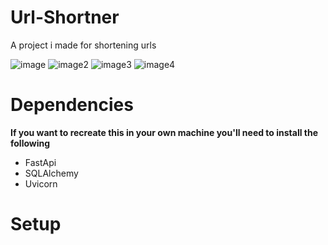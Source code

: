 # Url-Shortner
A project i made for shortening urls

![image](https://github.com/p978/Url-Shortner/assets/59633184/c359b1ff-ad2b-41aa-bc34-f96ec1d37de6)
![image2](https://github.com/p978/Url-Shortner/assets/59633184/d3b58c15-5a21-43f1-b2e5-4c34ef3f2c04)
![image3](https://github.com/p978/Url-Shortner/assets/59633184/72b07bd2-25e7-44c0-96ac-bb0aeac933f9)
![image4](https://github.com/p978/Url-Shortner/assets/59633184/9d1dcb03-2ee3-47f7-8983-37e7283e6490)


# Dependencies

**If you want to recreate this in your own machine you'll need to install the following**
-  FastApi
-  SQLAlchemy
-  Uvicorn

# Setup
